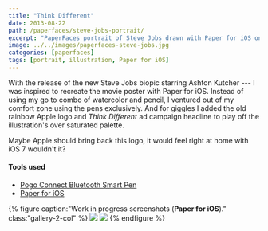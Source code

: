 ```yaml
---
title: "Think Different"
date: 2013-08-22
path: /paperfaces/steve-jobs-portrait/
excerpt: "PaperFaces portrait of Steve Jobs drawn with Paper for iOS on an iPad."
image: ../../images/paperfaces-steve-jobs.jpg
categories: [paperfaces]
tags: [portrait, illustration, Paper for iOS]
---
```


With the release of the new Steve Jobs biopic starring Ashton Kutcher --- I was inspired to recreate the movie poster with Paper for iOS. Instead of using my go to combo of watercolor and pencil, I ventured out of my comfort zone using the pens exclusively. And for giggles I added the old rainbow Apple logo and *Think Different* ad campaign headline to play off the illustration's over saturated palette. 

Maybe Apple should bring back this logo, it would feel right at home with iOS 7 wouldn't it?

#### Tools used

- [Pogo Connect Bluetooth Smart Pen](https://www.amazon.com/gp/product/B009K448L4/ref=as_li_ss_tl?ie=UTF8&camp=1789&creative=390957&creativeASIN=B009K448L4&linkCode=as2&tag=mademist-20)
- [Paper for iOS](https://paper.bywetransfer.com/)

{% figure caption:"Work in progress screenshots (**Paper for iOS**)." class:"gallery-2-col" %}
[![](../../images/paperfaces-steve-jobs-process-1-600.jpg)](../../images/paperfaces-steve-jobs-process-1-lg.jpg)
[![](../../images/paperfaces-steve-jobs-process-2-600.jpg)](../../images/paperfaces-steve-jobs-process-2-lg.jpg)
{% endfigure %}
